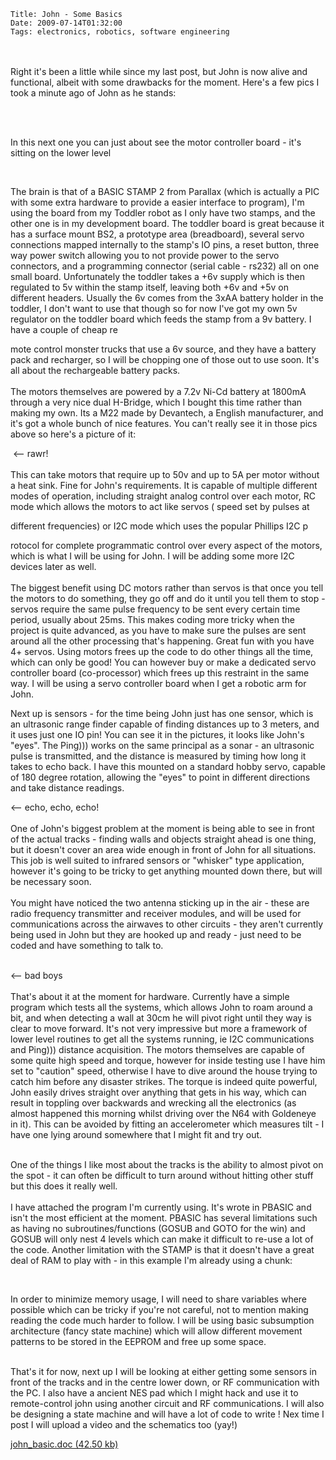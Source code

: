     Title: John - Some Basics
    Date: 2009-07-14T01:32:00
    Tags: electronics, robotics, software engineering
<!-- more -->

<p><br /><br />Right it's been a little while since my last post, but John is now alive and functional, albeit with some drawbacks for the moment. Here's a few pics I took a minute ago of John as he stands:</p>
<p><img src="/blogengine/image.axd?picture=2009%2f7%2fjohn_front.jpg" alt="" /></p>
<p><br /><br />In this next one you can just about see the motor controller board - it's sitting on the lower level</p>
<p><img src="/blogengine/image.axd?picture=2009%2f7%2fjohn_back.jpg" alt="" /></p>
<p><img src="/blogengine/image.axd?picture=2009%2f7%2fjohn_front_high.jpg" alt="" /><br /><br />The brain is that of a BASIC STAMP 2 from Parallax (which is actually a PIC with some extra hardware to provide a easier interface to program), I'm using the board from my Toddler robot as I only have two stamps, and the other one is in my development board. The toddler board is great because it has a surface mount BS2, a prototype area (breadboard), several servo connections mapped internally to the stamp's IO pins, a reset button, three way power switch allowing you to not provide power to the servo connectors, and a programming connector (serial cable - rs232) all on one small board. Unfortunately the toddler takes a +6v supply which is then regulated to 5v within the stamp itself, leaving both +6v and +5v on different headers. Usually the 6v comes from the 3xAA battery holder in the toddler, I don't want to use that though so for now I've got my own 5v regulator on the toddler board which feeds the stamp from a 9v battery. I have a couple of cheap re</p>
<p>mote control monster trucks that use a 6v source, and they have a battery pack and recharger, so I will be chopping one of those out to use soon. It's all about the rechargeable battery packs.<br /><br />The motors themselves are powered by a 7.2v Ni-Cd battery at 1800mA through a very nice dual H-Bridge, which I bought this time rather than making my own. Its a M22 made by Devantech, a English manufacturer, and it's got a whole bunch of nice features. You can't really see it in those pics above so here's a picture of it:</p>
<p><img src="/blogengine/image.axd?picture=2009%2f7%2fm22.jpg" alt="" /> &lt;-- rawr!<br /><br />This can take motors that require up to 50v and up to 5A per motor without a heat sink. Fine for John's requirements. It is capable of multiple different modes of operation, including straight analog control over each motor, RC mode which allows the motors to act like servos ( speed set by pulses at</p>
<p>different frequencies) or I2C mode which uses the popular Phillips I2C p</p>
<p>rotocol for complete programmatic control over every aspect of the motors, which is what I will be using for John. I will be adding some more I2C devices later as well.<br /><br />The biggest benefit using DC motors rather than servos is that once you tell the motors to do something, they go off and do it until you tell them to stop - servos require the same pulse frequency to be sent every certain time period, usually about 25ms. This makes coding more tricky when the project is quite advanced, as you have to make sure the pulses are sent around all the other processing that's happening. Great fun with you have 4+ servos. Using motors frees up the code to do other things all the time, which can only be good! You can however buy or make a dedicated servo controller board (co-processor) which frees up this restraint in the same way. I will be using a servo controller board when I get a robotic arm for John.</p>
<p>Next up is sensors - for the time being John just has one sensor, which is an ultrasonic range finder capable of finding distances up to 3 meters, and it uses just one IO pin! You can see it in the pictures, it looks like John's "eyes". The Ping))) works on the same principal as a sonar - an ultrasonic pulse is transmitted, and the distance is measured by timing how long it takes to echo back. I have this mounted on a standard hobby servo, capable of 180 degree rotation, allowing the "eyes" to point in different directions and take distance readings.</p>
<p><img src="/blogengine/image.axd?picture=2009%2f7%2fping.jpg" alt="" />&lt;-- echo, echo, echo!<br /><br />One of John's biggest problem at the moment is being able to see in front of the actual tracks - finding walls and objects straight ahead is one thing, but it doesn't cover an area wide enough in front of John for all situations. This job is well suited to infrared sensors or "whisker" type application, however it's going to be tricky to get anything mounted down there, but will be necessary soon.<br /><br />You might have noticed the two antenna sticking up in the air - these are radio frequency transmitter and receiver modules, and will be used for communications across the airwaves to other circuits - they aren't currently being used in John but they are hooked up and ready - just need to be coded and have something to talk to.</p>
<p><br />&lt;-- bad boys<br /><br />That's about it at the moment for hardware. Currently have a simple program which tests all the systems, which allows John to roam around a bit, and when detecting a wall at 30cm he will pivot right until they way is clear to move forward. It's not very impressive but more a framework of lower level routines to get all the systems running, ie I2C communications and Ping))) distance acquisition. The motors themselves are capable of some quite high speed and torque, however for inside testing use I have him set to "caution" speed, otherwise I have to dive around the house trying to catch him before any disaster strikes. The torque is indeed quite powerful, John easily drives straight over anything that gets in his way, which can result in toppling over backwards and wrecking all the electronics (as almost happened this morning whilst driving over the N64 with Goldeneye in it). This can be avoided by fitting an accelerometer which measures tilt - I have one lying around somewhere that I might fit and try out.</p>
<p><br />One of the things I like most about the tracks is the ability to almost pivot on the spot - it can often be difficult to turn around without hitting other stuff but this does it really well.<br /><br />I have attached the program I'm currently using. It's wrote in PBASIC and isn't the most efficient at the moment. PBASIC has several limitations such as having no subroutines/functions (GOSUB and GOTO for the win) and GOSUB will only nest 4 levels which can make it difficult to re-use a lot of the code. Another limitation with the STAMP is that it doesn't have a great deal of RAM to play with - in this example I'm already using a chunk:</p>
<p><img src="/blogengine/image.axd?picture=2009%2f7%2funtitled.jpg" alt="" /></p>
<p><br />In order to minimize memory usage, I will need to share variables where possible which can be tricky if you're not careful, not to mention making reading the code much harder to follow. I will be using basic subsumption architecture (fancy state machine) which will allow different movement patterns to be stored in the EEPROM and free up some space.</p>
<p><br />That's it for now, next up I will be looking at either getting some sensors in front of the tracks and in the centre lower down, or RF communication with the PC. I also have a ancient NES pad which I might hack and use it to remote-control john using another circuit and RF communications. I will also be designing a state machine and will have a lot of code to write ! Nex time I post I will upload a video and the schematics too (yay!)</p>
<p><a href="/blogengine/file.axd?file=2009%2f7%2fjohn_basic.doc">john_basic.doc (42.50 kb)</a></p>